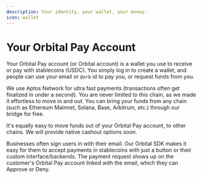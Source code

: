 ```yaml
---
description: Your identity, your wallet, your money.
icon: wallet
---
```


# Your Orbital Pay Account

Your Orbital Pay account (or Orbital account) is a wallet you use to receive or pay with stablecoins (USDC). You simply log in to create a wallet, and people can use your email or `@orb` id to pay you, or request funds from you.

We use Aptos Network for ultra fast payments (transactions often get finalized in under a second). You are never limited to this chain, as we made it effortless to move in and out. You can bring your funds from any chain (such as Ethereum Mainnet, Solana, Base, Arbitrum, etc.) through our bridge for free.

It's equally easy to move funds out of your Orbital Pay account, to other chains. We will provide native cashout options soon.

Businesses often sign users in with their email. Our Orbital SDK makes it easy for them to accept payments in stablecoins with just a button or their custom interface/backends. The payment request shows up on the customer's Orbital Pay account linked with the email, which they can Approve or Deny.
